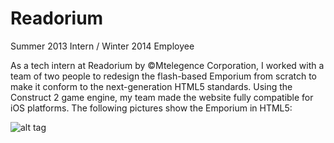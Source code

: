 Readorium
=========

Summer 2013 Intern / Winter 2014 Employee

As a tech intern at Readorium by ©Mtelegence Corporation, I worked with a team of two people to redesign the flash-based Emporium from scratch to make it conform to the next-generation HTML5 standards. Using the Construct 2 game engine, my team made the website fully compatible for iOS platforms. The following pictures show the Emporium in HTML5: 

![alt tag](https://raw.github.com/zahramahmood/Readorium/ReadoriumScreenshots/Emporium.png)
